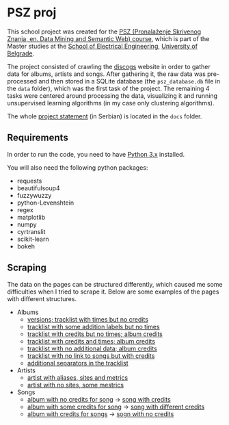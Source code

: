 # PSZ proj

This school project was created for the [PSZ (Pronalaženje Skrivenog Znanja, en. Data Mining and Semantic Web) course][psz], 
which is part of the Master studies at the [School of Electrical Engineering][school], [University of Belgrade][uni].

The project consisted of crawling the [discogs][discogs] website in order to gather data for albums, artists and songs.
After gathering it, the raw data was pre-processed and then stored in a SQLite database (the ```psz_database.db``` file
in the ```data``` folder), which was the first task of the project. The remaining 4 tasks were centered around processing
the data, visualizing it and running unsupervised learning algorithms (in my case only clustering algorithms).

The whole [project statement][statement] (in Serbian) is located in the ```docs``` folder.

## Requirements

In order to run the code, you need to have [Python 3.x][python3] installed.

You will also need the following python packages:
 - requests
 - beautifulsoup4
 - fuzzywuzzy
 - python-Levenshtein 
 - regex
 - matplotlib
 - numpy
 - cyrtranslit
 - scikit-learn
 - bokeh


## Scraping 

The data on the pages can be structured differently, which caused me some difficulties when I tried to scrape it.
Below are some examples of the pages with different structures.

 - Albums
   - [versions; tracklist with times but no credits](https://www.discogs.com/Bob-Dylan-Self-Portrait/master/28188)
   - [tracklist with some addition labels but no times](https://www.discogs.com//Mile-Delija-%D0%9E%D1%98-%D0%A1%D1%80%D0%B1%D0%B8%D1%98%D0%BE-%D0%9C%D0%B0%D1%98%D0%BA%D0%BE-%D0%9D%D0%B5-%D0%9F%D0%BB%D0%B0%D1%88%D0%B8-%D0%A1%D0%B5-%D0%A0%D0%B0%D1%82%D0%B0/release/7347664)
   - [tracklist with credits but no times; album credits](https://www.discogs.com/Various-4-Uspjeha-Sa-Festivala-Sanremo-1960/release/3722600)
   - [tracklist with credits and times; album credits](https://www.discogs.com//Various-Radio-Utopia-4-Belgrade-Coffee-Shop/release/142792)
   - [tracklist with no additional data; album credits](https://www.discogs.com//Radioaktivni-Radioaktivni/release/4009346)
   - [tracklist with no link to songs but with credits](https://www.discogs.com//To%C5%A1e-Proeski-Pratim-Te/release/5006269)
   - [additional separators in the tracklist](https://www.discogs.com/Dragi-Domi%C4%87-Boem-Grada/release/13675687)
 - Artists
   - [artist with aliases, sites and metrics](https://www.discogs.com/artist/59792-Bob-Dylan)
   - [artist with no sites, some mestrics](https://www.discogs.com/artist/2984842-Dragi-Domi%C4%87)
 - Songs
   - [album with no credits for song](https://www.discogs.com//Radioaktivni-Radioaktivni/release/4009346) → [song with credits](https://www.discogs.com/composition/2bf9dd96-7837-415f-9318-495cee3d9fe4-Ne-Pri%C4%8Daj)
   - [album with some credits for song](https://www.discogs.com//Various-Radio-Utopia-4-Belgrade-Coffee-Shop/release/142792) → [song with different credits](https://www.discogs.com/composition/0604c137-ac24-4f15-9d4b-61b551912a93-Svitac)
   - [album with credits for songs](https://www.discogs.com/To%C5%A1e-Proeski-Secret-Place/release/12749465) → [sogn with no credits](https://www.discogs.com/composition/c61866a0-b099-4d84-9a78-399a68ef4844-Light-The-Flame)


[psz]: http://rti.etf.bg.ac.rs/rti/ms1psz/
[school]: https://www.etf.bg.ac.rs/
[uni]: https://www.bg.ac.rs/
[discogs]: https://www.discogs.com/
[statement]: docs/PSZ_Projekat_2019_v1.0.pdf
[python3]: https://www.python.org/downloads/